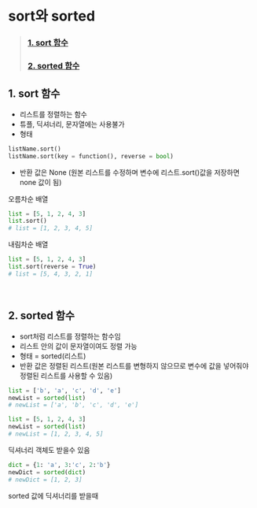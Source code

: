 # sort와 sorted

> ### [1. sort 함수](#1-sort-ed95a8ec8898-1)  
> ### [2. sorted 함수](#2-sorted-ed95a8ec8898-1)

## 1. sort 함수
- 리스트를 정렬하는 함수 
- 튜플, 딕셔너리, 문자열에는 사용불가
- 형태 
```py
listName.sort()
listName.sort(key = function(), reverse = bool)
```

- 반환 값은 None (원본 리스트를 수정하며 변수에 리스트.sort()값을 저장하면 none 값이 됨)

오름차순 배열
```py
list = [5, 1, 2, 4, 3]
list.sort()
# list = [1, 2, 3, 4, 5]
```

내림차순 배열
```py
list = [5, 1, 2, 4, 3]
list.sort(reverse = True)
# list = [5, 4, 3, 2, 1]
```

<br>

## 2. sorted 함수
- sort처럼 리스트를 정렬하는 함수임
- 리스트 안의 값이 문자열이여도 정렬 가능
- 형태 = sorted(리스트)
- 반환 값은 정렬된 리스트(원본 리스트를 변형하지 않으므로 변수에 값을 넣어줘야 정렬된 리스트를 사용할 수 있음)

```py
list = ['b', 'a', 'c', 'd', 'e']
newList = sorted(list)
# newList = ['a', 'b', 'c', 'd', 'e']

list = [5, 1, 2, 4, 3]
newList = sorted(list)
# newList = [1, 2, 3, 4, 5]
```

딕셔너리 객체도 받을수 있음
```py
dict = {1: 'a', 3:'c', 2:'b'}
newDict = sorted(dict)
# newDict = [1, 2, 3]
```

sorted 값에 딕셔너리를 받을때
